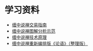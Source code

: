 # 学习资料

* [缠中说禅交易指南](./_static/缠中说禅交易指南.html)
* [缠中说禅图解分析示范](./_static/缠中说禅图解分析示范.html)
* [缠中说禅技术原理](./_static/缠中说禅技术原理.html)
* [缠中说禅重新编排版《论语》（整理版）](./_static/缠中说禅重新编排版《论语》（整理版）.html)


